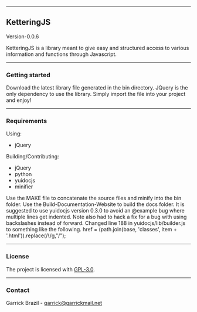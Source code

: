 
___
 
## KetteringJS 

Version-0.0.6

KetteringJS is a library meant to give easy and structured access
to various information and functions through Javascript. 
 
___

### Getting started

Download the latest library file generated in the bin directory. 
JQuery is the only dependency to use the library. Simply import
the file into your project and enjoy! 

___

 
### Requirements
 
Using:
- jQuery

Building/Contributing:
- jQuery
- python
- yuidocjs
- minifier
 
Use the MAKE file to concatenate the source files and minify into the 
bin folder. Use the Build-Documentation-Website to build the docs folder. 
It is suggested to use yuidocjs version 0.3.0 to avoid an @example bug 
where multiple lines get indented. Note also had to hack a fix for a bug 
with using backslashes instead of forward. Changed line 188 in 
yuidocjs/lib/builder.js to something like the following. 
href = (path.join(base, 'classes', item + '.html')).replace(/\\/g,"/");

___
 
### License

The project is licensed with [GPL-3.0](http://www.gnu.org/licenses/gpl-3.0.txt).

___
 
### Contact
 
Garrick Brazil - garrick@garrickmail.net